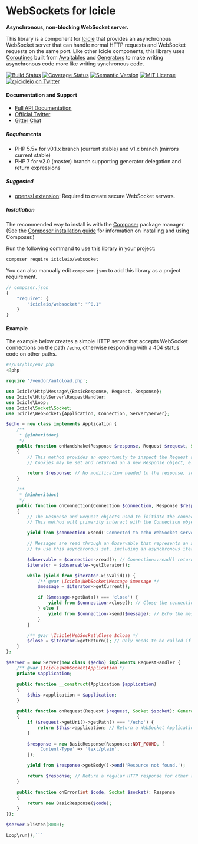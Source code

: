 # WebSockets for Icicle

**Asynchronous, non-blocking WebSocket server.**

This library is a component for [Icicle](https://github.com/icicleio/icicle) that provides an asynchronous WebSocket server that can handle normal HTTP requests and WebSocket requests on the same port. Like other Icicle components, this library uses [Coroutines](https://icicle.io/docs/manual/coroutines/) built from [Awaitables](https://icicle.io/docs/manual/awaitables/) and [Generators](http://www.php.net/manual/en/language.generators.overview.php) to make writing asynchronous code more like writing synchronous code.

[![Build Status](https://img.shields.io/travis/icicleio/websocket/v1.x.svg?style=flat-square)](https://travis-ci.org/icicleio/websocket)
[![Coverage Status](https://img.shields.io/coveralls/icicleio/websocket/v1.x.svg?style=flat-square)](https://coveralls.io/r/icicleio/websocket)
[![Semantic Version](https://img.shields.io/github/release/icicleio/websocket.svg?style=flat-square)](http://semver.org)
[![MIT License](https://img.shields.io/packagist/l/icicleio/websocket.svg?style=flat-square)](LICENSE)
[![@icicleio on Twitter](https://img.shields.io/badge/twitter-%40icicleio-5189c7.svg?style=flat-square)](https://twitter.com/icicleio)

#### Documentation and Support

- [Full API Documentation](https://icicle.io/docs)
- [Official Twitter](https://twitter.com/icicleio)
- [Gitter Chat](https://gitter.im/icicleio/icicle)

##### Requirements

- PHP 5.5+ for v0.1.x branch (current stable) and v1.x branch (mirrors current stable)
- PHP 7 for v2.0 (master) branch supporting generator delegation and return expressions

##### Suggested

- [openssl extension](http://php.net/manual/en/book.openssl.php): Required to create secure WebSocket servers.

##### Installation

The recommended way to install is with the [Composer](http://getcomposer.org/) package manager. (See the [Composer installation guide](https://getcomposer.org/doc/00-intro.md) for information on installing and using Composer.)

Run the following command to use this library in your project: 

```bash
composer require icicleio/websocket
```

You can also manually edit `composer.json` to add this library as a project requirement.

```js
// composer.json
{
    "require": {
        "icicleio/websocket": "^0.1"
    }
}
```

#### Example

The example below creates a simple HTTP server that accepts WebSocket connections on the path `/echo`, otherwise responding with a 404 status code on other paths.

```php
#!/usr/bin/env php
<?php

require '/vendor/autoload.php';

use Icicle\Http\Message\{BasicResponse, Request, Response};
use Icicle\Http\Server\RequestHandler;
use Icicle\Loop;
use Icicle\Socket\Socket;
use Icicle\WebSocket\{Application, Connection, Server\Server};

$echo = new class implements Application {
    /**
     * {@inheritdoc}
     */
    public function onHandshake(Response $response, Request $request, Socket $socket): Response
    {
        // This method provides an opportunity to inspect the Request and Response before a connection is accepted.
        // Cookies may be set and returned on a new Response object, e.g.: return $response->withCookie(...);

        return $response; // No modification needed to the response, so the passed Response object is simply returned.
    }

    /**
     * {@inheritdoc}
     */
    public function onConnection(Connection $connection, Response $response, Request $request): Generator
    {
        // The Response and Request objects used to initiate the connection are provided for informational purposes.
        // This method will primarily interact with the Connection object.

        yield from $connection->send('Connected to echo WebSocket server powered by Icicle.');

        // Messages are read through an Observable that represents an asynchronous set. There are a variety of ways
        // to use this asynchronous set, including an asynchronous iterator as shown in the example below.

        $observable = $connection->read(); // Connection::read() returns an observable of received Message objects.
        $iterator = $observable->getIterator();

        while (yield from $iterator->isValid()) {
            /** @var \Icicle\WebSocket\Message $message */
            $message = $iterator->getCurrent();

            if ($message->getData() === 'close') {
                yield from $connection->close(); // Close the connection if the message contains only 'close'
            } else {
                yield from $connection->send($message); // Echo the message back to the client.
            }
        }

        /** @var \Icicle\WebSocket\Close $close */
        $close = $iterator->getReturn(); // Only needs to be called if the close reason is needed.
    }
};

$server = new Server(new class ($echo) implements RequestHandler {
    /** @var \Icicle\WebSocket\Application */
    private $application;

    public function __construct(Application $application)
    {
        $this->application = $application;
    }

    public function onRequest(Request $request, Socket $socket): Generator
    {
        if ($request->getUri()->getPath() === '/echo') {
            return $this->application; // Return a WebSocket Application to create a WebSocket connection.
        }

        $response = new BasicResponse(Response::NOT_FOUND, [
            'Content-Type' => 'text/plain',
        ]);

        yield from $response->getBody()->end('Resource not found.');

        return $response; // Return a regular HTTP response for other request paths.
    }

    public function onError(int $code, Socket $socket): Response
    {
        return new BasicResponse($code);
    }
});

$server->listen(8080);

Loop\run();```
